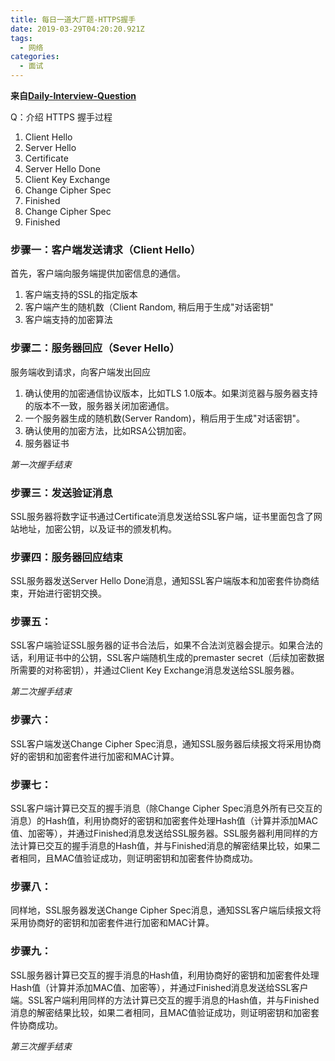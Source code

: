 ```yaml
---
title: 每日一道大厂题-HTTPS握手
date: 2019-03-29T04:20:20.921Z
tags:
  - 网络 
categories: 
  - 面试
---
```



**来自[Daily-Interview-Question](https://github.com/Advanced-Frontend/Daily-Interview-Question)**

Q：介绍 HTTPS 握手过程

1. Client Hello
2. Server Hello
3. Certificate
4. Server Hello Done
5. Client Key Exchange
6. Change Cipher Spec
7. Finished
8. Change Cipher Spec
9. Finished


### 步骤一：客户端发送请求（Client Hello）
首先，客户端向服务端提供加密信息的通信。
1. 客户端支持的SSL的指定版本
2. 客户端产生的随机数（Client Random, 稍后用于生成"对话密钥"
3. 客户端支持的加密算法

### 步骤二：服务器回应（Sever Hello）
服务端收到请求，向客户端发出回应
1. 确认使用的加密通信协议版本，比如TLS 1.0版本。如果浏览器与服务器支持的版本不一致，服务器关闭加密通信。
2. 一个服务器生成的随机数(Server Random)，稍后用于生成"对话密钥"。
3. 确认使用的加密方法，比如RSA公钥加密。
4. 服务器证书

*第一次握手结束*

### 步骤三：发送验证消息
SSL服务器将数字证书通过Certificate消息发送给SSL客户端，证书里面包含了网站地址，加密公钥，以及证书的颁发机构。

### 步骤四：服务器回应结束
SSL服务器发送Server Hello Done消息，通知SSL客户端版本和加密套件协商结束，开始进行密钥交换。

### 步骤五：
SSL客户端验证SSL服务器的证书合法后，如果不合法浏览器会提示。如果合法的话，利用证书中的公钥，SSL客户端随机生成的premaster secret（后续加密数据所需要的对称密钥），并通过Client Key Exchange消息发送给SSL服务器。

*第二次握手结束*

### 步骤六：
SSL客户端发送Change Cipher Spec消息，通知SSL服务器后续报文将采用协商好的密钥和加密套件进行加密和MAC计算。


### 步骤七：
SSL客户端计算已交互的握手消息（除Change Cipher Spec消息外所有已交互的消息）的Hash值，利用协商好的密钥和加密套件处理Hash值（计算并添加MAC值、加密等），并通过Finished消息发送给SSL服务器。SSL服务器利用同样的方法计算已交互的握手消息的Hash值，并与Finished消息的解密结果比较，如果二者相同，且MAC值验证成功，则证明密钥和加密套件协商成功。

### 步骤八：
同样地，SSL服务器发送Change Cipher Spec消息，通知SSL客户端后续报文将采用协商好的密钥和加密套件进行加密和MAC计算。

### 步骤九：
SSL服务器计算已交互的握手消息的Hash值，利用协商好的密钥和加密套件处理Hash值（计算并添加MAC值、加密等），并通过Finished消息发送给SSL客户端。SSL客户端利用同样的方法计算已交互的握手消息的Hash值，并与Finished消息的解密结果比较，如果二者相同，且MAC值验证成功，则证明密钥和加密套件协商成功。

*第三次握手结束*
